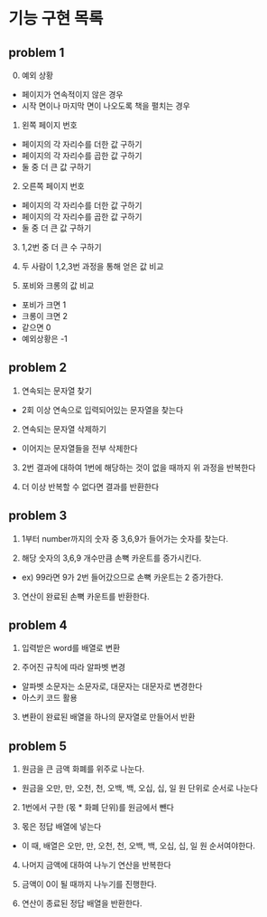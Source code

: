# 기능 구현 목록

## problem 1

0. 예외 상황

- 페이지가 연속적이지 않은 경우
- 시작 면이나 마지막 면이 나오도록 책을 펼치는 경우

1. 왼쪽 페이지 번호

- 페이지의 각 자리수를 더한 값 구하기
- 페이지의 각 자리수를 곱한 값 구하기
- 둘 중 더 큰 값 구하기

2. 오른쪽 페이지 번호

- 페이지의 각 자리수를 더한 값 구하기
- 페이지의 각 자리수를 곱한 값 구하기
- 둘 중 더 큰 값 구하기

3. 1,2번 중 더 큰 수 구하기

4. 두 사람이 1,2,3번 과정을 통해 얻은 값 비교

5. 포비와 크롱의 값 비교

- 포비가 크면 1
- 크롱이 크면 2
- 같으면 0
- 예외상황은 -1

## problem 2

1. 연속되는 문자열 찾기

- 2회 이상 연속으로 입력되어있는 문자열을 찾는다

2. 연속되는 문자열 삭제하기

- 이어지는 문자열들을 전부 삭제한다

3. 2번 결과에 대하여 1번에 해당하는 것이 없을 때까지 위 과정을 반복한다

4. 더 이상 반복할 수 없다면 결과를 반환한다

## problem 3

1. 1부터 number까지의 숫자 중 3,6,9가 들어가는 숫자를 찾는다.

2. 해당 숫자의 3,6,9 개수만큼 손뼉 카운트를 증가시킨다.

- ex) 99라면 9가 2번 들어갔으므로 손뼉 카운트는 2 증가한다.

3. 연산이 완료된 손뼉 카운트를 반환한다.

## problem 4

1. 입력받은 word를 배열로 변환

2. 주어진 규칙에 따라 알파벳 변경

- 알파벳 소문자는 소문자로, 대문자는 대문자로 변경한다
- 아스키 코드 활용

3. 변환이 완료된 배열을 하나의 문자열로 만들어서 반환

## problem 5

1. 원금을 큰 금액 화폐를 위주로 나눈다.

- 원금을 오만, 만, 오천, 천, 오백, 백, 오십, 십, 일 원 단위로 순서로 나눈다

2. 1번에서 구한 (몫 \* 화폐 단위)를 원금에서 뺀다

3. 몫은 정답 배열에 넣는다

- 이 때, 배열은 오만, 만, 오천, 천, 오백, 백, 오십, 십, 일 원 순서여야한다.

4. 나머지 금액에 대하여 나누기 연산을 반복한다

5. 금액이 0이 될 때까지 나누기를 진행한다.

6. 연산이 종료된 정답 배열을 반환한다.
